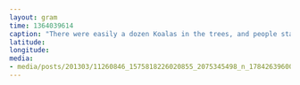 ```yaml
---
layout: gram
time: 1364039614
caption: "There were easily a dozen Koalas in the trees, and people started gathering."
latitude: 
longitude: 
media:
- media/posts/201303/11260846_1575818226020855_2075345498_n_17842639600000351.jpg
---
```

